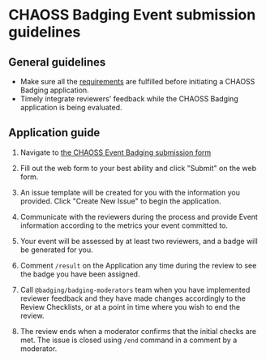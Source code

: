 # CHAOSS Badging Event submission guidelines

## General guidelines
- Make sure all the [requirements](./requirements.md) are fulfilled before initiating a CHAOSS Badging application.
- Timely integrate reviewers' feedback while the CHAOSS Badging application is being evaluated.

## Application guide

1. Navigate to [the CHAOSS Event Badging submission form](https://chaoss.community/diversity-and-inclusion-badging/)

2. Fill out the web form to your best ability and click "Submit" on the web form.

4. An issue template will be created for you with the information you provided. Click "Create New Issue" to begin the application.

5. Communicate with the reviewers during the process and provide Event information according to the metrics your event committed to.

6. Your event will be assessed by at least two reviewers, and a badge will be generated for you.

7. Comment `/result` on the Application any time during the review to see the badge you have been assigned.

8. Call `@badging/badging-moderators` team when you have implemented reviewer feedback and they have made changes accordingly to the Review Checklists, or at a point in time where you wish to end the review.

7. The review ends when a moderator confirms that the initial checks are met. The issue is closed using `/end` command in a comment by a moderator.
